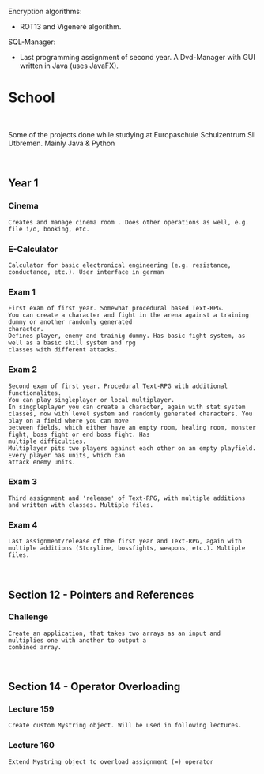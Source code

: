 

Encryption algorithms:
- ROT13 and Vigeneré algorithm.

SQL-Manager:
- Last programming assignment of second year. A Dvd-Manager with GUI written in Java (uses JavaFX).
# School

<br />

Some of the projects done while studying at Europaschule Schulzentrum SII Utbremen. Mainly Java & Python

<br />

## Year 1
### Cinema
```
Creates and manage cinema room . Does other operations as well, e.g. file i/o, booking, etc.
```
### E-Calculator
```
Calculator for basic electronical engineering (e.g. resistance, conductance, etc.). User interface in german
```
### Exam 1
```
First exam of first year. Somewhat procedural based Text-RPG.
You can create a character and fight in the arena against a training dummy or another randomly generated 
character.
Defines player, enemy and trainig dummy. Has basic fight system, as well as a basic skill system and rpg 
classes with different attacks.
```
### Exam 2
```
Second exam of first year. Procedural Text-RPG with additional functionalites.
You can play singleplayer or local multiplayer. 
In singpleplayer you can create a character, again with stat system 
classes, now with level system and randomly generated characters. You play on a field where you can move 
between fields, which either have an empty room, healing room, monster fight, boss fight or end boss fight. Has 
multiple difficulties.
Multiplayer pits two players against each other on an empty playfield. Every player has units, which can 
attack enemy units.
```
### Exam 3
```
Third assignment and 'release' of Text-RPG, with multiple additions and written with classes. Multiple files.
```
### Exam 4
```
Last assignment/release of the first year and Text-RPG, again with multiple additions (Storyline, bossfights, weapons, etc.). Multiple files.
```

<br />

## Section 12 - Pointers and References
### Challenge
```
Create an application, that takes two arrays as an input and multiplies one with another to output a 
combined array.
```

<br />

## Section 14 - Operator Overloading
### Lecture 159
```
Create custom Mystring object. Will be used in following lectures.
```
### Lecture 160
```
Extend Mystring object to overload assignment (=) operator
```
